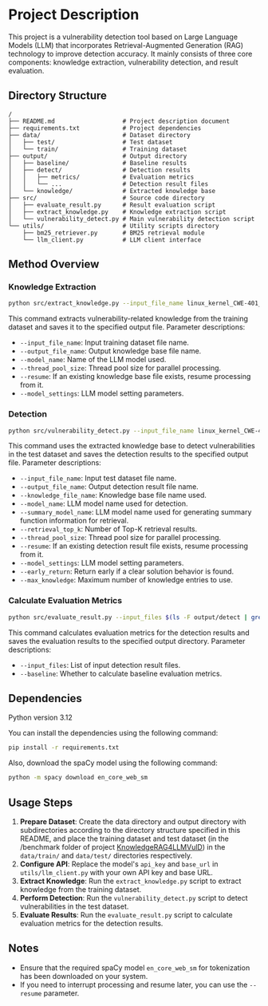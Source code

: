 # Project Description

This project is a vulnerability detection tool based on Large Language Models (LLM) that incorporates Retrieval-Augmented Generation (RAG) technology to improve detection accuracy. It mainly consists of three core components: knowledge extraction, vulnerability detection, and result evaluation.

## Directory Structure

```
/
├── README.md                   # Project description document
├── requirements.txt            # Project dependencies
├── data/                       # Dataset directory
│   ├── test/                   # Test dataset
│   └── train/                  # Training dataset
├── output/                     # Output directory
│   ├── baseline/               # Baseline results
│   ├── detect/                 # Detection results
│   │   ├── metrics/            # Evaluation metrics
│   │   └── ...                 # Detection result files
│   └── knowledge/              # Extracted knowledge base
├── src/                        # Source code directory
│   ├── evaluate_result.py      # Result evaluation script
│   ├── extract_knowledge.py    # Knowledge extraction script
│   └── vulnerability_detect.py # Main vulnerability detection script
└── utils/                      # Utility scripts directory
    ├── bm25_retriever.py       # BM25 retrieval module
    └── llm_client.py           # LLM client interface
```

## Method Overview

### Knowledge Extraction
```bash
python src/extract_knowledge.py --input_file_name linux_kernel_CWE-401_data.json --output_file_name linux_kernel_CWE-401_knowledge.json --model_name gpt-4o-mini --thread_pool_size 10 --resume --model_settings temperature=0.01
```

This command extracts vulnerability-related knowledge from the training dataset and saves it to the specified output file. Parameter descriptions:
- `--input_file_name`: Input training dataset file name.
- `--output_file_name`: Output knowledge base file name.
- `--model_name`: Name of the LLM model used.
- `--thread_pool_size`: Thread pool size for parallel processing.
- `--resume`: If an existing knowledge base file exists, resume processing from it.
- `--model_settings`: LLM model setting parameters.

### Detection
```bash
python src/vulnerability_detect.py --input_file_name linux_kernel_CWE-401_testset.json --output_file_name linux_kernel_CWE-401_result_gpt-4o-mini.json --knowledge_file_name linux_kernel_CWE-401_knowledge.json --model_name gpt-4o-mini --summary_model_name gpt-4o-mini --retrieval_top_k 20 --thread_pool_size 10 --resume --model_settings temperature=0.01 --early_return --max_knowledge 3
```

This command uses the extracted knowledge base to detect vulnerabilities in the test dataset and saves the detection results to the specified output file. Parameter descriptions:
- `--input_file_name`: Input test dataset file name.
- `--output_file_name`: Output detection result file name.
- `--knowledge_file_name`: Knowledge base file name used.
- `--model_name`: LLM model name used for detection.
- `--summary_model_name`: LLM model name used for generating summary function information for retrieval.
- `--retrieval_top_k`: Number of Top-K retrieval results.
- `--thread_pool_size`: Thread pool size for parallel processing.
- `--resume`: If an existing detection result file exists, resume processing from it.
- `--model_settings`: LLM model setting parameters.
- `--early_return`: Return early if a clear solution behavior is found.
- `--max_knowledge`: Maximum number of knowledge entries to use.

### Calculate Evaluation Metrics
```bash
python src/evaluate_result.py --input_files $(ls -F output/detect | grep -v '/$')
```

This command calculates evaluation metrics for the detection results and saves the evaluation results to the specified output directory. Parameter descriptions:
- `--input_files`: List of input detection result files.
- `--baseline`: Whether to calculate baseline evaluation metrics.

## Dependencies

Python version 3.12

You can install the dependencies using the following command:
```bash
pip install -r requirements.txt
```
Also, download the spaCy model using the following command:
```bash
python -m spacy download en_core_web_sm
```

## Usage Steps
1. **Prepare Dataset**: Create the data directory and output directory with subdirectories according to the directory structure specified in this README, and place the training dataset and test dataset (in the /benchmark folder of project [KnowledgeRAG4LLMVulD](https://github.com/KnowledgeRAG4LLMVulD/KnowledgeRAG4LLMVulD)) in the `data/train/` and `data/test/` directories respectively.
2. **Configure API**: Replace the model's `api_key` and `base_url` in `utils/llm_client.py` with your own API key and base URL.
3. **Extract Knowledge**: Run the `extract_knowledge.py` script to extract knowledge from the training dataset.
4. **Perform Detection**: Run the `vulnerability_detect.py` script to detect vulnerabilities in the test dataset.
5. **Evaluate Results**: Run the `evaluate_result.py` script to calculate evaluation metrics for the detection results.

## Notes
- Ensure that the required spaCy model `en_core_web_sm` for tokenization has been downloaded on your system.
- If you need to interrupt processing and resume later, you can use the `--resume` parameter.